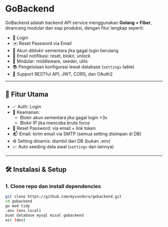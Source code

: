 # GoBackend

GoBackend adalah backend API service menggunakan **Golang + Fiber**, dirancang modular dan siap produksi, dengan fitur lengkap seperti:

- 🔐 Login
- ✉️ Reset Password via Email
- 🧠 Akun diblokir sementara jika gagal login berulang
- 📧 Email notifikasi: reset, blokir, unlock
- 🧱 Modular: middleware, seeder, utils
- 📚 Pengelolaan konfigurasi lewat database (`settings` table)
- 🔌 Support RESTful API, JWT, CORS, dan OAuth2

---

## 🚀 Fitur Utama

- ✅ Auth: Login
- 🔐 Keamanan:
  - Blokir akun sementara jika gagal login >3x
  - Blokir IP jika mencoba brute force
- 🔄 Reset Password: via email + link token
- 📬 Email: kirim email via SMTP (semua setting disimpan di DB)
- ⚙️ Setting dinamis: diambil dari DB (bukan .env)
- 📈 Auto seeding data awal (`settings` dan lainnya)

---

## 🛠️ Instalasi & Setup

### 1. Clone repo dan install dependencies

```bash
git clone https://github.com/mysundoro/gobackend.git
cd gobackend
go mod tidy
.env (env.local)
buat database mysql misal gobackend
air (dev)
